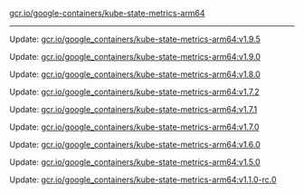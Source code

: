 [gcr.io/google-containers/kube-state-metrics-arm64](https://hub.docker.com/r/cruse/kube-state-metrics-arm64/tags/) 

----
Update: [gcr.io/google_containers/kube-state-metrics-arm64:v1.9.5](https://hub.docker.com/r/cruse/kube-state-metrics-arm64/tags/)

Update: [gcr.io/google_containers/kube-state-metrics-arm64:v1.9.0](https://hub.docker.com/r/cruse/kube-state-metrics-arm64/tags/)

Update: [gcr.io/google_containers/kube-state-metrics-arm64:v1.8.0](https://hub.docker.com/r/cruse/kube-state-metrics-arm64/tags/)

Update: [gcr.io/google_containers/kube-state-metrics-arm64:v1.7.2](https://hub.docker.com/r/cruse/kube-state-metrics-arm64/tags/)

Update: [gcr.io/google_containers/kube-state-metrics-arm64:v1.7.1](https://hub.docker.com/r/cruse/kube-state-metrics-arm64/tags/)

Update: [gcr.io/google_containers/kube-state-metrics-arm64:v1.7.0](https://hub.docker.com/r/cruse/kube-state-metrics-arm64/tags/)

Update: [gcr.io/google_containers/kube-state-metrics-arm64:v1.6.0](https://hub.docker.com/r/cruse/kube-state-metrics-arm64/tags/)

Update: [gcr.io/google_containers/kube-state-metrics-arm64:v1.5.0](https://hub.docker.com/r/cruse/kube-state-metrics-arm64/tags/)

Update: [gcr.io/google_containers/kube-state-metrics-arm64:v1.1.0-rc.0](https://hub.docker.com/r/cruse/kube-state-metrics-arm64/tags/)

